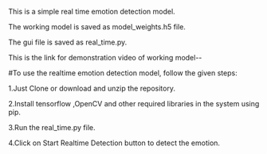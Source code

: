 This is a simple real time emotion detection model.

The working model is saved as model_weights.h5 file.

The gui file is saved as real_time.py.

This is the link for demonstration video of working model--

#To use the realtime emotion detection model, follow the given steps:

1.Just Clone or download and unzip the repository.

2.Install tensorflow ,OpenCV and other required libraries in the system using pip. 

3.Run the real_time.py file. 

4.Click on Start Realtime Detection button to detect the emotion.
